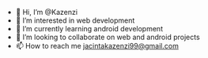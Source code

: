 - 👋 Hi, I’m @Kazenzi
- 👀 I’m interested in  web development 
- 🌱 I’m currently learning android development
- 💞️ I’m looking to collaborate on web and android projects
- 📫 How to reach me jacintakazenzi99@gmail.com

<!---
Kazenzi/Kazenzi is a ✨ special ✨ repository because its `README.md` (this file) appears on your GitHub profile.
You can click the Preview link to take a look at your changes.
--->
